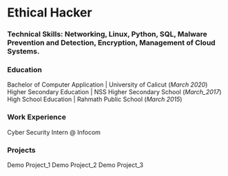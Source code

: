 # Ethical Hacker

### Technical Skills: Networking, Linux, Python, SQL, Malware Prevention and Detection, Encryption, Management of Cloud Systems.

### Education
Bachelor of Computer Application | University of Calicut (_March 2020_)
Higher Secondary Education | NSS Higher Secondary School (_March_2017_)
High School Education | Rahmath Public School (_March 2015_)

### Work Experience
Cyber Security Intern @ Infocom

### Projects
Demo Project_1
Demo Project_2
Demo Project_3
